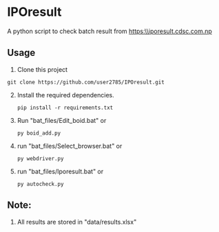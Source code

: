 # IPOresult

A python script to check batch result from [https:\\\iporesult.cdsc.com.np](https:\\iporesult.cdsc.com.np)


## Usage

1. Clone this project

`` git clone https://github.com/user2785/IPOresult.git ``

2. Install the required dependencies.         

   ``pip install -r requirements.txt``

3. Run "bat_files/Edit_boid.bat" or               
  
    ``py boid_add.py``    

4. run "bat_files/Select_browser.bat" or

   ``py webdriver.py``

5. run "bat_files/Iporesult.bat" or

   ``py autocheck.py``

## Note:
1. All results are stored in "data/results.xlsx"


